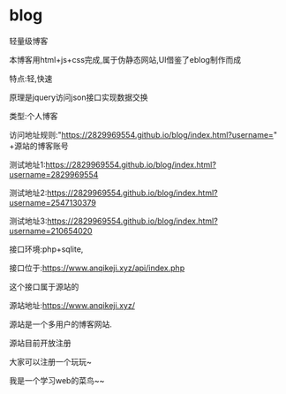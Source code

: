 # blog
轻量级博客

本博客用html+js+css完成,属于伪静态网站,UI借鉴了eblog制作而成

特点:轻,快速

原理是jquery访问json接口实现数据交换

类型:个人博客

访问地址规则:"https://2829969554.github.io/blog/index.html?username=" +源站的博客账号

测试地址1:https://2829969554.github.io/blog/index.html?username=2829969554

测试地址2:https://2829969554.github.io/blog/index.html?username=2547130379

测试地址3:https://2829969554.github.io/blog/index.html?username=210654020

接口环境:php+sqlite,

接口位于:https://www.anqikeji.xyz/api/index.php

这个接口属于源站的

源站地址:https://www.anqikeji.xyz/

源站是一个多用户的博客网站.

源站目前开放注册

大家可以注册一个玩玩~

我是一个学习web的菜鸟~~

